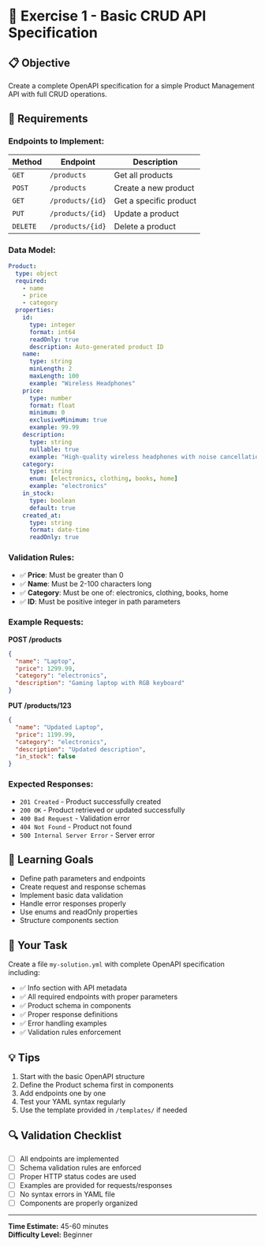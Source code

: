 # 🎯 Exercise 1 - Basic CRUD API Specification

## 📋 Objective
Create a complete OpenAPI specification for a simple Product Management API with full CRUD operations.

## 🚀 Requirements

### **Endpoints to Implement:**

| Method | Endpoint | Description |
|--------|----------|-------------|
| `GET` | `/products` | Get all products |
| `POST` | `/products` | Create a new product |
| `GET` | `/products/{id}` | Get a specific product |
| `PUT` | `/products/{id}` | Update a product |
| `DELETE` | `/products/{id}` | Delete a product |

### **Data Model:**
```yaml
Product:
  type: object
  required:
    - name
    - price
    - category
  properties:
    id:
      type: integer
      format: int64
      readOnly: true
      description: Auto-generated product ID
    name:
      type: string
      minLength: 2
      maxLength: 100
      example: "Wireless Headphones"
    price:
      type: number
      format: float
      minimum: 0
      exclusiveMinimum: true
      example: 99.99
    description:
      type: string
      nullable: true
      example: "High-quality wireless headphones with noise cancellation"
    category:
      type: string
      enum: [electronics, clothing, books, home]
      example: "electronics"
    in_stock:
      type: boolean
      default: true
    created_at:
      type: string
      format: date-time
      readOnly: true
```

### **Validation Rules:**
- ✅ **Price**: Must be greater than 0
- ✅ **Name**: Must be 2-100 characters long
- ✅ **Category**: Must be one of: electronics, clothing, books, home
- ✅ **ID**: Must be positive integer in path parameters

### **Example Requests:**

**POST /products**
```json
{
  "name": "Laptop",
  "price": 1299.99,
  "category": "electronics",
  "description": "Gaming laptop with RGB keyboard"
}
```

**PUT /products/123**
```json
{
  "name": "Updated Laptop",
  "price": 1199.99,
  "category": "electronics",
  "description": "Updated description",
  "in_stock": false
}
```

### **Expected Responses:**
- `201 Created` - Product successfully created
- `200 OK` - Product retrieved or updated successfully
- `400 Bad Request` - Validation error
- `404 Not Found` - Product not found
- `500 Internal Server Error` - Server error

## 🎯 Learning Goals

- Define path parameters and endpoints
- Create request and response schemas
- Implement basic data validation
- Handle error responses properly
- Use enums and readOnly properties
- Structure components section

## 📝 Your Task

Create a file `my-solution.yml` with complete OpenAPI specification including:
- ✅ Info section with API metadata
- ✅ All required endpoints with proper parameters
- ✅ Product schema in components
- ✅ Proper response definitions
- ✅ Error handling examples
- ✅ Validation rules enforcement

## 💡 Tips

1. Start with the basic OpenAPI structure
2. Define the Product schema first in components
3. Add endpoints one by one
4. Test your YAML syntax regularly
5. Use the template provided in `/templates/` if needed

## 🔍 Validation Checklist

- [ ] All endpoints are implemented
- [ ] Schema validation rules are enforced
- [ ] Proper HTTP status codes are used
- [ ] Examples are provided for requests/responses
- [ ] No syntax errors in YAML file
- [ ] Components are properly organized

---

**Time Estimate:** 45-60 minutes  
**Difficulty Level:** Beginner